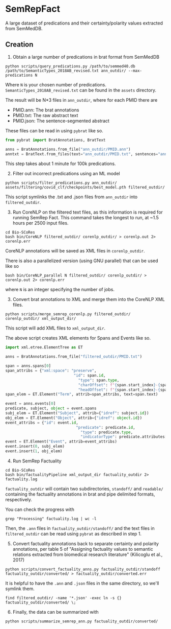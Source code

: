 # SemRepFact
A large dataset of predications and their certainty/polarity values extracted from SemMedDB.


## Creation

1. Obtain a large number of predications in brat format from SemMedDB

```
python scripts/query_predications.py /path/to/semmed40.db /path/to/SemanticTypes_2018AB_revised.txt ann_outdir/ --max-predications N
```

Where `N` is your chosen number of predications. 
`SemanticTypes_2018AB_revised.txt` can be found in the `assets` directory.

The result will be N*3 files in `ann_outdir`, where for each PMID there are

 * PMID.ann: The brat annotations
 * PMID.txt: The raw abstract text
 * PMID.json: The sentence-segmented abstract

These files can be read in using `pybrat` like so.

```python
from pybrat import BratAnnotations, BratText

anns = BratAnnotations.from_file("ann_outdir/PMID.ann")
anntxt = BratText.from_files(text="ann_outdir/PMID.txt", sentences="ann_outdir/PMID.json")
```

This step takes about 1 minute for 100k predications.


2. Filter out incorrect predications using an ML model


```
python scripts/filter_predications.py ann_outdir/ assets/filtering/covid_clf/checkpoints/best_model.pth filtered_outdir/
```

This script symlinks the .txt and .json files from `ann_outdir` into `filtered_outdir`.


3. Run CoreNLP on the filtered text files, as this information is required for running SemRep Fact. This command takes the longest to run, at ~1.5 hours per 2500 input files.

```
cd Bio-SCoRes
bash bin/CoreNLP filtered_outdir/ corenlp_outdir/ > corenlp.out 2> corenlp.err
```

CoreNLP annotations will be saved as XML files in `corenlp_outdir`.

There is also a parallelized version (using GNU parallel) that can be used like so

```
bash bin/CoreNLP_parallel N filtered_outdir/ corenlp_outdir/ > corenlp.out 2> corenlp.err
```

where `N` is an integer specifying the number of jobs.


3. Convert brat annotations to XML and merge them into the CoreNLP XML files.

```
python scripts/merge_semrep_corenlp.py filtered_outdir/ corenlp_outdir/ xml_output_dir/
```

This script will add XML files to `xml_output_dir`.


The above script creates XML elements for Spans and Events like so.

```python
import xml.etree.ElementTree as ET

anns = BratAnnotations.from_file("filtered_outdir/PMID.txt")

span = anns.spans[0]
span_attribs = {"xml:space": "preserve",
							  "id": span.id,
								"type": span.type,
								"charOffset": f"{span.start_index}-{span.end_index}",
								"headOffset": f"{span.start_index}-{span.end_index}"}
span_elem = ET.Element("Term", attrib=span_attribs, text=span.text)

event = anns.events[0]
predicate, subject, object = event.spans
subj_elem = ET.Element("Subject", attrib={"idref": subject.id})
obj_elem = ET.Element("Object", attrib={"idref": object.id})
event_attribs = {"id": event.id,
							   "predicate": predicate.id,
								 "type": predicate.type,
								 "indicatorType": predicate.attributes["indicatorType"]}
event = ET.Element("Event", attrib=event_attribs)
event.insert(0, subj_elem)
event.insert(1, obj_elem)
```


4. Run SemRep Factuality

```
cd Bio-SCoRes
bash bin/factualityPipeline xml_output_dir factuality_outdir 2> factuality.log
```

`factuality_outdir` will contain two subdirectories, `standoff/` and `readable/` containing the factuality annotations in brat and pipe delimited formats, respectively.

You can check the progress with

```
grep "Processing" factuality.log | wc -l
```

Then, the `.ann` files in `factuality_outdir/standoff/` and the text files in `filtered_outdir` can be read using `pybrat` as described in step 1.


5. Convert factuality annotations back to separate certainty and polarity annotations, per table 5 of
"Assigning factuality values to semantic relations extracted from biomedical research literature" (Kilicoglu et al., 2017)

```
python scripts/convert_factuality_anns.py factuality_outdir/standoff factuality_outdir/converted/ > factuality_outdir/converted.err
```

It is helpful to have the `.ann` and `.json` files in the same directory, so we'll symlink them.

```
find filtered_outdir/ -name '*.json' -exec ln -s {} factuality_outdir/converted/ \;
```

6. Finally, the data can be summarized with 

```
python scripts/summarize_semrep_ann.py factuality_outdir/converted/
```

